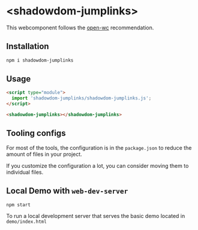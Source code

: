 # \<shadowdom-jumplinks>

This webcomponent follows the [open-wc](https://github.com/open-wc/open-wc) recommendation.

## Installation
```bash
npm i shadowdom-jumplinks
```

## Usage
```html
<script type="module">
  import 'shadowdom-jumplinks/shadowdom-jumplinks.js';
</script>

<shadowdom-jumplinks></shadowdom-jumplinks>
```



## Tooling configs

For most of the tools, the configuration is in the `package.json` to reduce the amount of files in your project.

If you customize the configuration a lot, you can consider moving them to individual files.

## Local Demo with `web-dev-server`
```bash
npm start
```
To run a local development server that serves the basic demo located in `demo/index.html`

